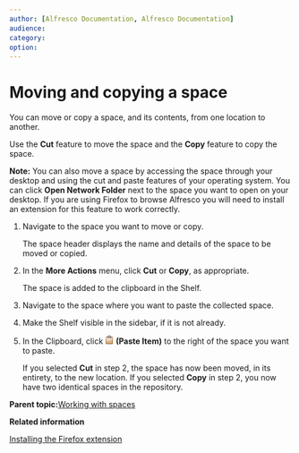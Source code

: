 ```yaml
---
author: [Alfresco Documentation, Alfresco Documentation]
audience: 
category: 
option: 
---
```


# Moving and copying a space

You can move or copy a space, and its contents, from one location to another.

Use the **Cut** feature to move the space and the **Copy** feature to copy the space.

**Note:** You can also move a space by accessing the space through your desktop and using the cut and paste features of your operating system. You can click **Open Network Folder** next to the space you want to open on your desktop. If you are using Firefox to browse Alfresco you will need to install an extension for this feature to work correctly.

1.  Navigate to the space you want to move or copy.

    The space header displays the name and details of the space to be moved or copied.

2.  In the **More Actions** menu, click **Cut** or **Copy**, as appropriate.

    The space is added to the clipboard in the Shelf.

3.  Navigate to the space where you want to paste the collected space.

4.  Make the Shelf visible in the sidebar, if it is not already.

5.  In the Clipboard, click ![Paste Item](../images/im-paste.png) **\(Paste Item\)** to the right of the space you want to paste.

    If you selected **Cut** in step 2, the space has now been moved, in its entirety, to the new location. If you selected **Copy** in step 2, you now have two identical spaces in the repository.


**Parent topic:**[Working with spaces](../concepts/cuh-spaces.md)

**Related information**  


[Installing the Firefox extension](tuh-firefox-install.md)

